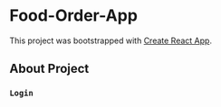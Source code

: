 # Food-Order-App

This project was bootstrapped with [Create React App](https://github.com/facebook/create-react-app).

## About Project

### `Login`
